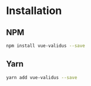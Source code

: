 # Installation

## NPM

```bash
npm install vue-validus --save
```

## Yarn

```bash
yarn add vue-validus --save
```